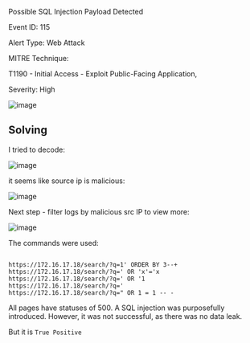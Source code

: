 Possible SQL Injection Payload Detected

Event ID: 115

Alert Type: Web Attack

MITRE Technique:

T1190 - Initial Access - Exploit Public-Facing Application,

Severity: High

![image](https://github.com/user-attachments/assets/d3f89a9c-844c-4e11-abc7-db7d5f71be8d)

## Solving

I tried to decode:

![image](https://github.com/user-attachments/assets/e53f132e-3e74-4132-ac0e-a1d0fe00fee3)

it seems like source ip is malicious:

![image](https://github.com/user-attachments/assets/6bf77bee-6d97-4608-9746-3f44e523abe0)

Next step - filter logs by malicious src IP to view more:

![image](https://github.com/user-attachments/assets/cfd8aab3-21fa-4262-a992-3fd7b917db3f)

The commands were used:

```

https://172.16.17.18/search/?q=1' ORDER BY 3--+
https://172.16.17.18/search/?q=' OR 'x'='x
https://172.16.17.18/search/?q=' OR '1
https://172.16.17.18/search/?q='
https://172.16.17.18/search/?q=" OR 1 = 1 -- -
```

All pages have statuses of 500. A SQL injection was purposefully introduced. 
However, it was not successful, as there was no data leak.

But it is `True Positive`
